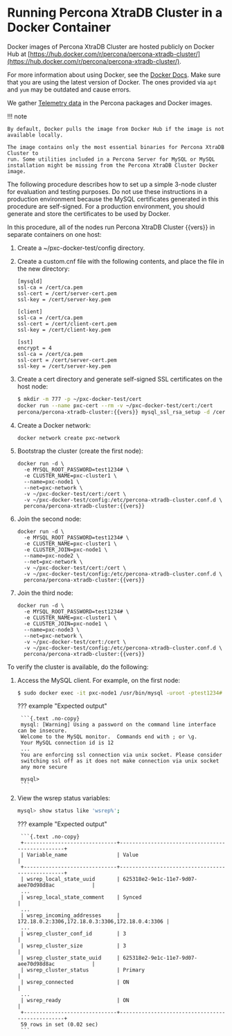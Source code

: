 # Running Percona XtraDB Cluster in a Docker Container

Docker images of Percona XtraDB Cluster are hosted publicly on Docker Hub at
[https://hub.docker.com/r/percona/percona-xtradb-cluster/](https://hub.docker.com/r/percona/percona-xtradb-cluster/).

For more information about using Docker, see the [Docker Docs](https://docs.docker.com/). Make
sure that you are using the latest version of Docker. The ones
provided via `apt` and `yum` may be outdated and cause errors.

We gather [Telemetry data] in the Percona packages and Docker images.

!!! note

    By default, Docker pulls the image from Docker Hub if the image is not
    available locally.

    The image contains only the most essential binaries for Percona XtraDB Cluster to
    run. Some utilities included in a Percona Server for MySQL or MySQL
    installation might be missing from the Percona XtraDB Cluster Docker image.

The following procedure describes how to set up a simple 3-node cluster
for evaluation and testing purposes. Do not use these instructions in a
production environment because the MySQL certificates generated in this
procedure are self-signed. For a
production environment, you should generate and store the certificates to be used by Docker.

In this procedure, all of the nodes run Percona XtraDB Cluster {{vers}} in separate containers on one host:

1. Create a ~/pxc-docker-test/config directory.

2. Create a custom.cnf file with the following contents, and place the
file in the new directory:

    ```{.text .no-copy}
    [mysqld]
    ssl-ca = /cert/ca.pem
    ssl-cert = /cert/server-cert.pem
    ssl-key = /cert/server-key.pem

    [client]
    ssl-ca = /cert/ca.pem
    ssl-cert = /cert/client-cert.pem
    ssl-key = /cert/client-key.pem

    [sst]
    encrypt = 4
    ssl-ca = /cert/ca.pem
    ssl-cert = /cert/server-cert.pem
    ssl-key = /cert/server-key.pem
    ```

3. Create a cert directory and generate self-signed SSL certificates on the host node:

    ```{.bash data-prompt="$"}
    $ mkdir -m 777 -p ~/pxc-docker-test/cert
    docker run --name pxc-cert --rm -v ~/pxc-docker-test/cert:/cert
    percona/percona-xtradb-cluster:{{vers}} mysql_ssl_rsa_setup -d /cert
    ```

4. Create a Docker network:

    ```shell
    docker network create pxc-network
    ```

5. Bootstrap the cluster (create the first node):

    ```shell
    docker run -d \
      -e MYSQL_ROOT_PASSWORD=test1234# \
      -e CLUSTER_NAME=pxc-cluster1 \
      --name=pxc-node1 \
      --net=pxc-network \
      -v ~/pxc-docker-test/cert:/cert \
      -v ~/pxc-docker-test/config:/etc/percona-xtradb-cluster.conf.d \
      percona/percona-xtradb-cluster:{{vers}}
    ```

6. Join the second node:

    ```shell
    docker run -d \
      -e MYSQL_ROOT_PASSWORD=test1234# \
      -e CLUSTER_NAME=pxc-cluster1 \
      -e CLUSTER_JOIN=pxc-node1 \
      --name=pxc-node2 \
      --net=pxc-network \
      -v ~/pxc-docker-test/cert:/cert \
      -v ~/pxc-docker-test/config:/etc/percona-xtradb-cluster.conf.d \
      percona/percona-xtradb-cluster:{{vers}}
    ```

7. Join the third node:

    ```shell
    docker run -d \
      -e MYSQL_ROOT_PASSWORD=test1234# \
      -e CLUSTER_NAME=pxc-cluster1 \
      -e CLUSTER_JOIN=pxc-node1 \
      --name=pxc-node3 \
      --net=pxc-network \
      -v ~/pxc-docker-test/cert:/cert \
      -v ~/pxc-docker-test/config:/etc/percona-xtradb-cluster.conf.d \
      percona/percona-xtradb-cluster:{{vers}}
    ```

To verify the cluster is available, do the following:

1. Access the MySQL client. For example, on the first node:

    ```{.bash data-prompt="$"}
    $ sudo docker exec -it pxc-node1 /usr/bin/mysql -uroot -ptest1234#
    ```

    ??? example "Expected output"

        ```{.text .no-copy}
        mysql: [Warning] Using a password on the command line interface can be insecure.
        Welcome to the MySQL monitor.  Commands end with ; or \g.
        Your MySQL connection id is 12
        ...
        You are enforcing ssl connection via unix socket. Please consider
        switching ssl off as it does not make connection via unix socket
        any more secure

        mysql>
        ```

2. View the wsrep status variables:

    ```{.bash data-prompt="mysql>"}
    mysql> show status like 'wsrep%';
    ```

    ??? example "Expected output"

        ```{.text .no-copy}
        +------------------------------+-------------------------------------------------+
        | Variable_name                | Value                                           |
        +------------------------------+-------------------------------------------------+
        | wsrep_local_state_uuid       | 625318e2-9e1c-11e7-9d07-aee70d98d8ac            |
        ...
        | wsrep_local_state_comment    | Synced                                          |
        ...
        | wsrep_incoming_addresses     | 172.18.0.2:3306,172.18.0.3:3306,172.18.0.4:3306 |
        ...
        | wsrep_cluster_conf_id        | 3                                               |
        | wsrep_cluster_size           | 3                                               |
        | wsrep_cluster_state_uuid     | 625318e2-9e1c-11e7-9d07-aee70d98d8ac            |
        | wsrep_cluster_status         | Primary                                         |
        | wsrep_connected              | ON                                              |
        ...
        | wsrep_ready                  | ON                                              |
        +------------------------------+-------------------------------------------------+
        59 rows in set (0.02 sec)
        ```

[Telemetry data]: telemetry.md